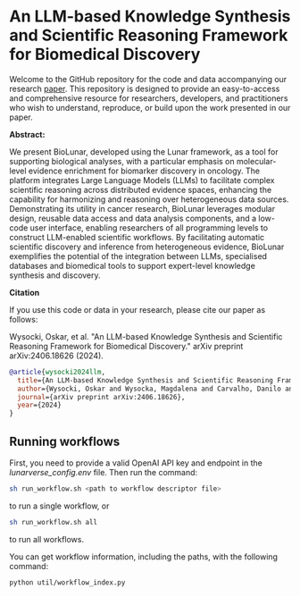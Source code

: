 # An LLM-based Knowledge Synthesis and Scientific Reasoning Framework for Biomedical Discovery

Welcome to the GitHub repository for the code and data accompanying our research [paper](https://arxiv.org/pdf/2406.18626). This repository is designed to provide an easy-to-access and comprehensive resource for researchers, developers, and practitioners who wish to understand, reproduce, or build upon the work presented in our paper.

**Abstract:**

We present BioLunar, developed using the Lunar framework, as a tool for supporting biological analyses, with a particular emphasis on molecular-level evidence enrichment for biomarker discovery in oncology. The platform integrates Large Language Models (LLMs) to facilitate complex scientific reasoning across distributed evidence spaces, enhancing the capability for harmonizing and reasoning over heterogeneous data sources. Demonstrating its utility in cancer research, BioLunar leverages modular design, reusable data access and data analysis components, and a low-code user interface, enabling researchers of all programming levels to construct LLM-enabled scientific workflows. By facilitating automatic scientific discovery and inference from heterogeneous evidence, BioLunar exemplifies the potential of the integration between LLMs, specialised databases and biomedical tools to support expert-level knowledge synthesis and discovery.

**Citation**

If you use this code or data in your research, please cite our paper as follows:

Wysocki, Oskar, et al. "An LLM-based Knowledge Synthesis and Scientific Reasoning Framework for Biomedical Discovery." arXiv preprint arXiv:2406.18626 (2024).

```bibtex
@article{wysocki2024llm,
  title={An LLM-based Knowledge Synthesis and Scientific Reasoning Framework for Biomedical Discovery},
  author={Wysocki, Oskar and Wysocka, Magdalena and Carvalho, Danilo and Bogatu, Alex Teodor and Gusicuma, Danilo Miranda and Delmas, Maxime and Unsworth, Harriet and Freitas, Andre},
  journal={arXiv preprint arXiv:2406.18626},
  year={2024}
}
```

## Running workflows
First, you need to provide a valid OpenAI API key and endpoint in the *lunarverse_config.env* file. Then run the command:

```bash
sh run_workflow.sh <path to workflow descriptor file>
```

to run a single workflow, or 

```bash
sh run_workflow.sh all
```

to run all workflows.

You can get workflow information, including the paths, with the following command:
```bash
python util/workflow_index.py
```

